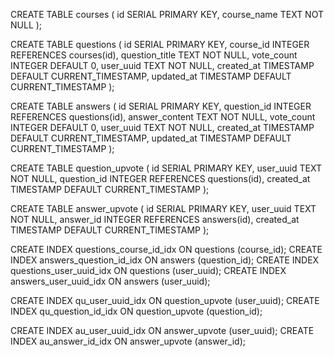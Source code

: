 CREATE TABLE courses (
    id SERIAL PRIMARY KEY,
    course_name TEXT NOT NULL
);

CREATE TABLE questions (
    id SERIAL PRIMARY KEY,
    course_id INTEGER REFERENCES courses(id),
    question_title TEXT NOT NULL,
    vote_count INTEGER DEFAULT 0,
    user_uuid TEXT NOT NULL,
    created_at TIMESTAMP DEFAULT CURRENT_TIMESTAMP,
    updated_at TIMESTAMP DEFAULT CURRENT_TIMESTAMP
);

CREATE TABLE answers (
    id SERIAL PRIMARY KEY,
    question_id INTEGER REFERENCES questions(id),
    answer_content TEXT NOT NULL,
    vote_count INTEGER DEFAULT 0,
    user_uuid TEXT NOT NULL,
    created_at TIMESTAMP DEFAULT CURRENT_TIMESTAMP,
    updated_at TIMESTAMP DEFAULT CURRENT_TIMESTAMP
);

CREATE TABLE question_upvote (
    id SERIAL PRIMARY KEY,
    user_uuid TEXT NOT NULL,
    question_id INTEGER REFERENCES questions(id),
    created_at TIMESTAMP DEFAULT CURRENT_TIMESTAMP
);

CREATE TABLE answer_upvote (
    id SERIAL PRIMARY KEY,
    user_uuid TEXT NOT NULL,
    answer_id INTEGER REFERENCES answers(id),
    created_at TIMESTAMP DEFAULT CURRENT_TIMESTAMP
);

CREATE INDEX questions_course_id_idx ON questions (course_id);
CREATE INDEX answers_question_id_idx ON answers (question_id);
CREATE INDEX questions_user_uuid_idx ON questions (user_uuid);
CREATE INDEX answers_user_uuid_idx ON answers (user_uuid);

CREATE INDEX qu_user_uuid_idx ON question_upvote (user_uuid);
CREATE INDEX qu_question_id_idx ON question_upvote (question_id);

CREATE INDEX au_user_uuid_idx ON answer_upvote (user_uuid);
CREATE INDEX au_answer_id_idx ON answer_upvote (answer_id);